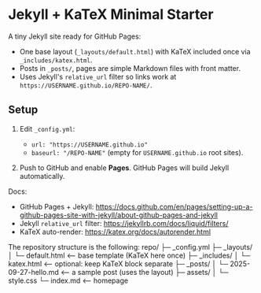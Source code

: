 
# Jekyll + KaTeX Minimal Starter

A tiny Jekyll site ready for GitHub Pages:
- One base layout (`_layouts/default.html`) with KaTeX included once via `_includes/katex.html`.
- Posts in `_posts/`, pages are simple Markdown files with front matter.
- Uses Jekyll's `relative_url` filter so links work at `https://USERNAME.github.io/REPO-NAME/`.

## Setup
1) Edit `_config.yml`:
   - `url: "https://USERNAME.github.io"`
   - `baseurl: "/REPO-NAME"` (empty for `USERNAME.github.io` root sites).

2) Push to GitHub and enable **Pages**.
   GitHub Pages will build Jekyll automatically.

Docs:
- GitHub Pages + Jekyll: https://docs.github.com/en/pages/setting-up-a-github-pages-site-with-jekyll/about-github-pages-and-jekyll
- Jekyll `relative_url` filter: https://jekyllrb.com/docs/liquid/filters/
- KaTeX auto-render: https://katex.org/docs/autorender.html

The repository structure is the following:
repo/
├─ _config.yml
├─ _layouts/
│  └─ default.html        <-- base template (KaTeX here once)
├─ _includes/
│  └─ katex.html          <-- optional: keep KaTeX block separate
├─ _posts/
│  └─ 2025-09-27-hello.md <-- a sample post (uses the layout)
├─ assets/
│  └─ style.css
└─ index.md               <-- homepage
